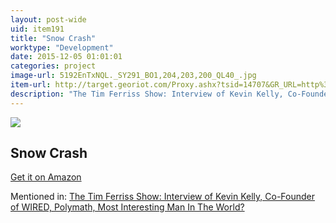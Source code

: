 ```yaml
---
layout: post-wide
uid: item191
title: "Snow Crash"
worktype: "Development"
date: 2015-12-05 01:01:01
categories: project
image-url: 5192EnTxNQL._SY291_BO1,204,203,200_QL40_.jpg
item-url: http://target.georiot.com/Proxy.ashx?tsid=14707&GR_URL=http%3A%2F%2Fwww.amazon.com%2FSnow-Crash-Bantam-Spectra-Book%2Fdp%2F0553380958%2F
description: "The Tim Ferriss Show: Interview of Kevin Kelly, Co-Founder of WIRED, Polymath, Most Interesting Man In The World?"
---
```

<a href="http://target.georiot.com/Proxy.ashx?tsid=14707&GR_URL=http%3A%2F%2Fwww.amazon.com%2FSnow-Crash-Bantam-Spectra-Book%2Fdp%2F0553380958%2F" target="blank"><img src="../../../../img/thumbs/5192EnTxNQL._SY291_BO1,204,203,200_QL40_.jpg" class="prod-img"></a>
<h2>Snow Crash</h2>
<p><a href="http://target.georiot.com/Proxy.ashx?tsid=14707&GR_URL=http%3A%2F%2Fwww.amazon.com%2FSnow-Crash-Bantam-Spectra-Book%2Fdp%2F0553380958%2F" target="blank">Get it on Amazon</a><p>
<p>Mentioned in: <a href="http://fourhourworkweek.com/2014/08/29/kevin-kelly/" target="blank">The Tim Ferriss Show: Interview of Kevin Kelly, Co-Founder of WIRED, Polymath, Most Interesting Man In The World?</a></p>
